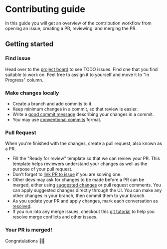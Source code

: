 # Contributing guide

In this guide you will get an overview of the contribution workflow from opening an issue, creating a PR, reviewing, and merging the PR.

## Getting started

### Find issue

Head over to the [project board](https://github.com/Anon-Farm/perpswap-contracts/projects/1) to see TODO issues. Find one that you find suitable to work on. Feel free to assign it to yourself and move it to "In Progress" column.

### Make changes locally

- Create a branch and add commits to it.
- Keep minimum changes in a commit, so that review is easier.
- Write a [good commit message](https://chris.beams.io/posts/git-commit/) describing your changes in a commit.
- You may use [conventional commits](https://github.com/pvdlg/conventional-commit-types#commit-types) format.

### Pull Request

When you're finished with the changes, create a pull request, also known as a PR.

- Fill the "Ready for review" template so that we can review your PR. This template helps reviewers understand your changes as well as the purpose of your pull request.
- Don't forget to [link PR to issue](https://docs.github.com/en/issues/tracking-your-work-with-issues/linking-a-pull-request-to-an-issue) if you are solving one.
- Other devs may ask for changes to be made before a PR can be merged, either using [suggested changes](https://docs.github.com/en/github/collaborating-with-issues-and-pull-requests/incorporating-feedback-in-your-pull-request) or pull request comments. You can apply suggested changes directly through the UI. You can make any other changes in your branch, then commit them to your branch.
- As you update your PR and apply changes, mark each conversation as [resolved](https://docs.github.com/en/github/collaborating-with-issues-and-pull-requests/commenting-on-a-pull-request#resolving-conversations).
- If you run into any merge issues, checkout this [git tutorial](https://lab.github.com/githubtraining/managing-merge-conflicts) to help you resolve merge conflicts and other issues.

### Your PR is merged!

Congratulations 🎉🎉
